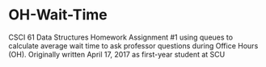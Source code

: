 # OH-Wait-Time
CSCI 61 Data Structures Homework Assignment #1 using queues to calculate average wait time to ask professor questions during Office Hours (OH). Originally written April 17, 2017 as first-year student at SCU
